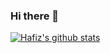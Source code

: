 ### Hi there 👋

<!--
**hafizh1234/hafizh1234** is a ✨ _special_ ✨ repository because its `README.md` (this file) appears on your GitHub profile.

Here are some ideas to get you started:

- 🔭 I’m currently working on ...
- 🌱 I’m currently learning ...
- 👯 I’m looking to collaborate on ...
- 🤔 I’m looking for help with ...
- 💬 Ask me about ...
- 📫 How to reach me: ...
- 😄 Pronouns: ...
- ⚡ Fun fact: ...
-->
[![Hafiz's github stats](https://github-readme-stats.vercel.app/api?username=hafizhx12345)](https://github.com/anuraghazra/github-readme-stats)
